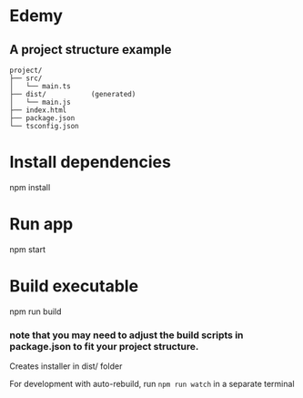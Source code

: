 # Edemy

## A project structure example

```
project/
├── src/
│   └── main.ts
├── dist/           (generated)
│   └── main.js
├── index.html
├── package.json
└── tsconfig.json

```

&#x20;

# Install dependencies

npm install

# Run app

npm start

# Build executable

npm run build

### note that you may need to adjust the build scripts in package.json to fit your project structure.

Creates installer in dist/ folder

For development with auto-rebuild, run `npm run watch` in a separate terminal

